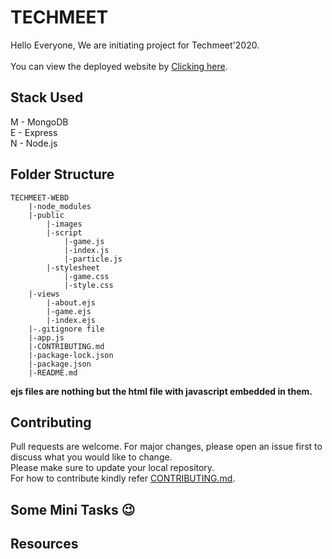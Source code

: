 # TECHMEET #
Hello Everyone, We are initiating project for Techmeet'2020. <br/><br/>
You can view the deployed website by [Clicking here](https://techmeet-webd.herokuapp.com/).

## Stack Used ##
M - MongoDB \
E - Express <br/>
N - Node.js <br/>

## Folder Structure ##

    TECHMEET-WEBD
        |-node_modules
        |-public
            |-images
            |-script
                |-game.js
                |-index.js
                |-particle.js
            |-stylesheet
                |-game.css
                |-style.css
        |-views
            |-about.ejs
            |-game.ejs
            |-index.ejs
        |-.gitignore file
        |-app.js
        |-CONTRIBUTING.md
        |-package-lock.json
        |-package.json
        |-README.md

**ejs files are nothing but the html file with javascript embedded in them.**

## Contributing ##
Pull requests are welcome. For major changes, please open an issue first to discuss what you would like to change. <br/>
Please make sure to update your local repository. <br/>
For how to contribute kindly refer [CONTRIBUTING.md](https://github.com/MicrosoftStudentChapter/Techmeet-WebD/blob/master/CONTRIBUTING.md).

## Some Mini Tasks 😉 ## 


## Resources ##